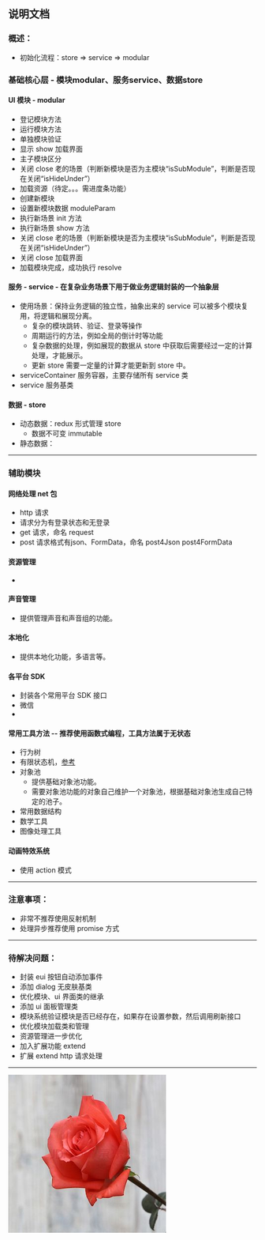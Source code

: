 ## 说明文档

### 概述：
 * 初始化流程：store => service => modular
 
### 基础核心层 - 模块modular、服务service、数据store

#### UI 模块 - modular
  * 登记模块方法
  * 运行模块方法
  * 单独模块验证
  * 显示 show 加载界面
  * 主子模块区分
  * 关闭 close 老的场景（判断新模块是否为主模块“isSubModule”，判断是否现在关闭“isHideUnder”）
  * 加载资源（待定。。。需进度条功能）
  * 创建新模块
  * 设置新模块数据 moduleParam 
  * 执行新场景 init 方法
  * 执行新场景 show 方法
  * 关闭 close 老的场景（判断新模块是否为主模块“isSubModule”，判断是否现在关闭“isHideUnder”）
  * 关闭 close 加载界面
  * 加载模块完成，成功执行 resolve

#### 服务 - service - 在复杂业务场景下用于做业务逻辑封装的一个抽象层
 * 使用场景：保持业务逻辑的独立性，抽象出来的 service 可以被多个模块复用，将逻辑和展现分离。
   * 复杂的模块跳转、验证、登录等操作
   * 周期运行的方法，例如全局的倒计时等功能
   * 复杂数据的处理，例如展现的数据从 store 中获取后需要经过一定的计算处理，才能展示。
   * 更新 store 需要一定量的计算才能更新到 store 中。
 * serviceContainer 服务容器，主要存储所有 service 类
 * service 服务基类 

#### 数据 - store
 * 动态数据：redux 形式管理 store 
   * 数据不可变 immutable
 * 静态数据：

------

### 辅助模块

#### 网络处理 net 包
 * http 请求
  * 请求分为有登录状态和无登录
  * get 请求，命名 request
  * post 请求格式有json、FormData，命名 post4Json post4FormData

#### 资源管理
 * 

#### 声音管理
 * 提供管理声音和声音组的功能。

#### 本地化
 * 提供本地化功能，多语言等。

#### 各平台 SDK
 * 封装各个常用平台 SDK 接口
 * 微信
 * 

#### 常用工具方法 -- 推荐使用函数式编程，工具方法属于无状态
 * 行为树
 * 有限状态机，[参考](https://github.com/jakesgordon/javascript-state-machine)
 * 对象池
   * 提供基础对象池功能。
   * 需要对象池功能的对象自己维护一个对象池，根据基础对象池生成自己特定的池子。
 * 常用数据结构
 * 数学工具
 * 图像处理工具

#### 动画特效系统
 * 使用 action 模式

---

### 注意事项：
 * 非常不推荐使用反射机制
 * 处理异步推荐使用 promise 方式

---

### 待解决问题：
 * 封装 eui 按钮自动添加事件
 * 添加 dialog 无皮肤基类
 * 优化模块、ui 界面类的继承
 * 添加 ui 面板管理类
 * 模块系统验证模块是否已经存在，如果存在设置参数，然后调用刷新接口
 * 优化模块加载类和管理
 * 资源管理进一步优化
 * 加入扩展功能 extend
 * 扩展 extend http 请求处理

---

![](./logo.jpg)
